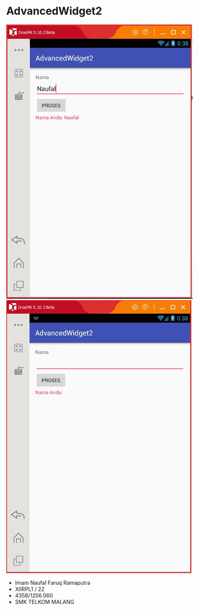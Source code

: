 # AdvancedWidget2
![AdvancedWidget2-1](AdvancedWidget2-1.jpg)
![AdvancedWidget2-2](AdvancedWidget2-2.jpg)
* Imam Naufal Faruq Ramaputra 
* XIIRPL1 / 22 
* 4358/1256.060 
* SMK TELKOM MALANG
